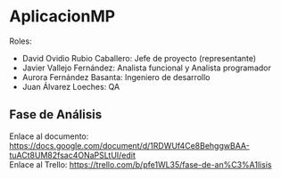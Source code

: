 # AplicacionMP
Roles:
  - David Ovidio Rubio Caballero: Jefe de proyecto (representante)
  - Javier Vallejo Fernández: Analista funcional y Analista programador
  - Aurora Fernández Basanta: Ingeniero de desarrollo
  - Juan Álvarez Loeches: QA
## Fase de Análisis
Enlace al documento: https://docs.google.com/document/d/1RDWUf4Ce8BehggwBAA-tuACt8UM82fsac4ONaPSLtUI/edit   
Enlace al Trello: https://trello.com/b/pfe1WL35/fase-de-an%C3%A1lisis
